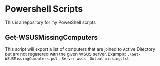 # Powershell Scripts

This is a repository for my PowerShell scripts

## Get-WSUSMissingComputers

This script will export a list of computers that are joined to Active Directory but are not registered with the given WSUS server.
Example: `.\Get-WSUSMissingComputers.ps1 -Server wsus -Output missing.txt`